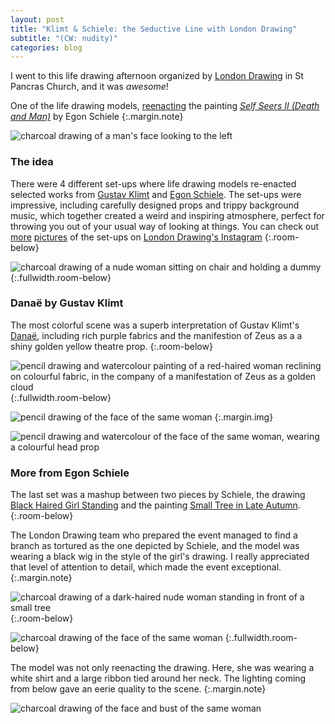 ```yaml
---
layout: post
title: "Klimt & Schiele: the Seductive Line with London Drawing"
subtitle: "(CW: nudity)"
categories: blog
---
```


I went to this life drawing afternoon organized by
[London Drawing](https://londondrawing.com/events/klimt-schiele-the-seductive-line-iii/)
in St Pancras Church, and it was _awesome_!

One of the life drawing models, [reenacting](https://www.instagram.com/p/BtuLVrtHC7Q/)
the painting [_Self Seers II (Death and Man)_](<https://commons.wikimedia.org/wiki/File:Egon_Schiele_-_Self-Seer_II_(Death_and_Man)_-_Google_Art_Project.jpg>)
by Egon Schiele
{:.margin.note}

![charcoal drawing of a man's face looking to the left](/public/london_drawing_klimt_schiele/2.jpg)

### The idea

There were 4 different set-ups where life drawing models
re-enacted selected works from
[Gustav Klimt](https://en.wikipedia.org/wiki/Gustav_Klimt)
and [Egon Schiele](https://en.wikipedia.org/wiki/Egon_Schiele).
The set-ups were impressive, including carefully designed props
and trippy background music, which together created a weird
and inspiring atmosphere, perfect for throwing you out
of your usual way of looking at things. You can check out
[more](https://www.instagram.com/p/BtuLY_VnQ-e/)
[pictures](https://www.instagram.com/p/BtuMqW9nllx/)
of the set-ups
on [London Drawing's Instagram](https://www.instagram.com/p/BtyaRlMAXfN/)
{:.room-below}

![charcoal drawing of a nude woman sitting on chair and holding a dummy](/public/london_drawing_klimt_schiele/1.jpg)
{:.fullwidth.room-below}

### Danaë by Gustav Klimt

The most colorful scene was a superb interpretation of Gustav Klimt's
[Danaë](<https://en.wikipedia.org/wiki/Dana%C3%AB_(Klimt_painting)>),
including rich purple fabrics and the manifestion of Zeus as a
a shiny golden yellow theatre prop.
{:.room-below}

![pencil drawing and watercolour painting of a red-haired woman reclining on colourful fabric, in the company of a manifestation of Zeus as a golden cloud](/public/london_drawing_klimt_schiele/5.jpg)
{:.fullwidth.room-below}

![pencil drawing of the face of the same woman](/public/london_drawing_klimt_schiele/3.jpg)
{:.margin.img}

![pencil drawing and watercolour of the face of the same woman, wearing a colourful head prop](/public/london_drawing_klimt_schiele/4.jpg)

### More from Egon Schiele

The last set was a mashup between two pieces by Schiele, the drawing
[Black Haired Girl Standing](https://commons.wikimedia.org/wiki/File:Schiele_-_Schwarzhaariger_M%C3%A4dchenakt_stehend_-_1910.jpg)
and the painting
[Small Tree in Late Autumn](https://commons.wikimedia.org/wiki/File:Egon_Schiele_034.jpg).
{:.room-below}

The London Drawing team who prepared the event managed to find a branch as
tortured as the one depicted by Schiele, and the model was wearing a black
wig in the style of the girl's drawing. I really appreciated that level of
attention to detail, which made the event exceptional.
{:.margin.note}

![charcoal drawing of a dark-haired nude woman standing in front of a small tree](/public/london_drawing_klimt_schiele/6.jpg)
{:.room-below}

![charcoal drawing of the face of the same woman](/public/london_drawing_klimt_schiele/8.jpg)
{:.fullwidth.room-below}

The model was not only reenacting the drawing. Here, she was wearing a white
shirt and a large ribbon tied around her neck. The lighting coming from below
gave an eerie quality to the scene.
{:.margin.note}

![charcoal drawing of the face and bust of the same woman](/public/london_drawing_klimt_schiele/7.jpg)
